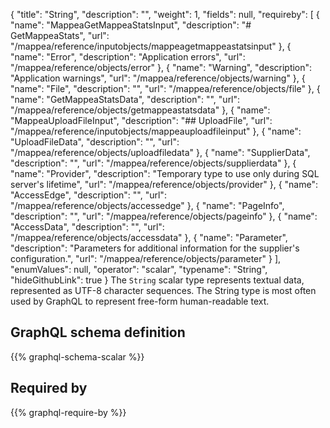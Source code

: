 {
  "title": "String",
  "description": "",
  "weight": 1,
  "fields": null,
  "requireby": [
    {
      "name": "MappeaGetMappeaStatsInput",
      "description": "# GetMappeaStats",
      "url": "/mappea/reference/inputobjects/mappeagetmappeastatsinput"
    },
    {
      "name": "Error",
      "description": "Application errors",
      "url": "/mappea/reference/objects/error"
    },
    {
      "name": "Warning",
      "description": "Application warnings",
      "url": "/mappea/reference/objects/warning"
    },
    {
      "name": "File",
      "description": "",
      "url": "/mappea/reference/objects/file"
    },
    {
      "name": "GetMappeaStatsData",
      "description": "",
      "url": "/mappea/reference/objects/getmappeastatsdata"
    },
    {
      "name": "MappeaUploadFileInput",
      "description": "## UploadFile",
      "url": "/mappea/reference/inputobjects/mappeauploadfileinput"
    },
    {
      "name": "UploadFileData",
      "description": "",
      "url": "/mappea/reference/objects/uploadfiledata"
    },
    {
      "name": "SupplierData",
      "description": "",
      "url": "/mappea/reference/objects/supplierdata"
    },
    {
      "name": "Provider",
      "description": "Temporary type to use only during SQL server's lifetime",
      "url": "/mappea/reference/objects/provider"
    },
    {
      "name": "AccessEdge",
      "description": "",
      "url": "/mappea/reference/objects/accessedge"
    },
    {
      "name": "PageInfo",
      "description": "",
      "url": "/mappea/reference/objects/pageinfo"
    },
    {
      "name": "AccessData",
      "description": "",
      "url": "/mappea/reference/objects/accessdata"
    },
    {
      "name": "Parameter",
      "description": "Parameters for additional information for the supplier's configuration.",
      "url": "/mappea/reference/objects/parameter"
    }
  ],
  "enumValues": null,
  "operator": "scalar",
  "typename": "String",
  "hideGithubLink": true
}
The `String` scalar type represents textual data, represented as UTF-8 character sequences. The String type is most often used by GraphQL to represent free-form human-readable text.
## GraphQL schema definition

{{% graphql-schema-scalar %}}

## Required by

{{% graphql-require-by %}}
